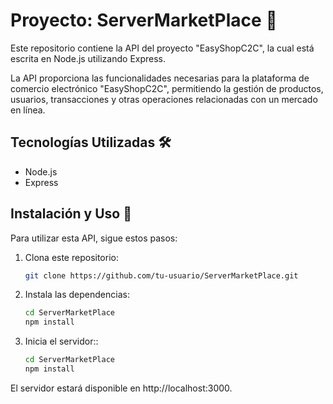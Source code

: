 # Proyecto: ServerMarketPlace 🛒

Este repositorio contiene la API del proyecto "EasyShopC2C", la cual está escrita en Node.js utilizando Express.

La API proporciona las funcionalidades necesarias para la plataforma de comercio electrónico "EasyShopC2C", permitiendo la gestión de productos, usuarios, transacciones y otras operaciones relacionadas con un mercado en línea.

## Tecnologías Utilizadas 🛠️

- Node.js
- Express

## Instalación y Uso 🚀

Para utilizar esta API, sigue estos pasos:

1. Clona este repositorio:

   ```bash
   git clone https://github.com/tu-usuario/ServerMarketPlace.git

2. Instala las dependencias:

    ```bash
    cd ServerMarketPlace
    npm install


3. Inicia el servidor::

    ```bash
    cd ServerMarketPlace
    npm install

El servidor estará disponible en http://localhost:3000.

